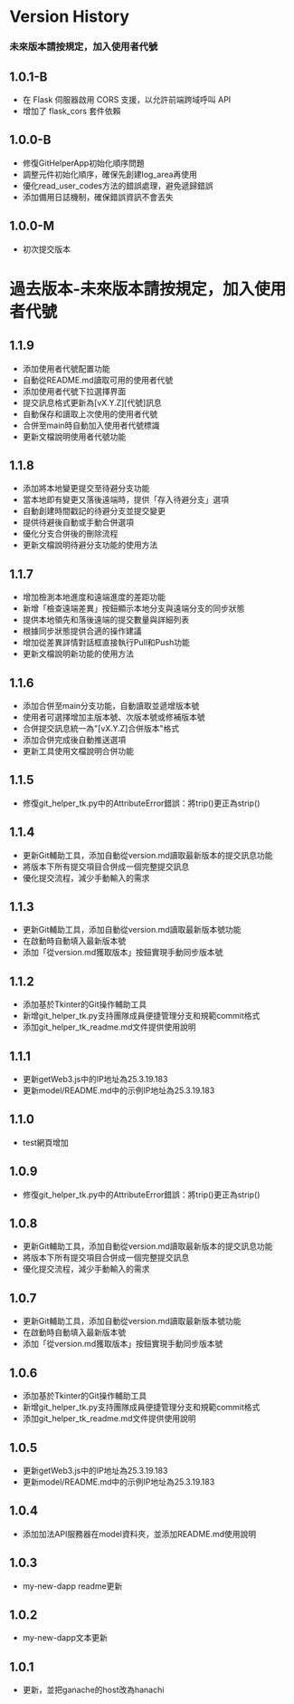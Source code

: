 # Version History

### 未來版本請按規定，加入使用者代號

## 1.0.1-B
- 在 Flask 伺服器啟用 CORS 支援，以允許前端跨域呼叫 API
- 增加了 flask_cors 套件依賴

## 1.0.0-B
- 修復GitHelperApp初始化順序問題
- 調整元件初始化順序，確保先創建log_area再使用
- 優化read_user_codes方法的錯誤處理，避免遞歸錯誤
- 添加備用日誌機制，確保錯誤資訊不會丟失


## 1.0.0-M

- 初次提交版本

# 過去版本-未來版本請按規定，加入使用者代號

## 1.1.9
- 添加使用者代號配置功能
- 自動從README.md讀取可用的使用者代號
- 添加使用者代號下拉選擇界面
- 提交訊息格式更新為[vX.Y.Z][代號]訊息
- 自動保存和讀取上次使用的使用者代號
- 合併至main時自動加入使用者代號標識
- 更新文檔說明使用者代號功能

## 1.1.8
- 添加將本地變更提交至待避分支功能
- 當本地即有變更又落後遠端時，提供「存入待避分支」選項
- 自動創建時間戳記的待避分支並提交變更
- 提供待避後自動或手動合併選項
- 優化分支合併後的刪除流程
- 更新文檔說明待避分支功能的使用方法

## 1.1.7
- 增加檢測本地進度和遠端進度的差距功能
- 新增「檢查遠端差異」按鈕顯示本地分支與遠端分支的同步狀態
- 提供本地領先和落後遠端的提交數量與詳細列表
- 根據同步狀態提供合適的操作建議
- 增加從差異詳情對話框直接執行Pull和Push功能
- 更新文檔說明新功能的使用方法

## 1.1.6
- 添加合併至main分支功能，自動讀取並遞增版本號
- 使用者可選擇增加主版本號、次版本號或修補版本號
- 合併提交訊息統一為"[vX.Y.Z]合併版本"格式
- 添加合併完成後自動推送選項
- 更新工具使用文檔說明合併功能

## 1.1.5
- 修復git_helper_tk.py中的AttributeError錯誤：將trip()更正為strip()

## 1.1.4
- 更新Git輔助工具，添加自動從version.md讀取最新版本的提交訊息功能
- 將版本下所有提交項目合併成一個完整提交訊息
- 優化提交流程，減少手動輸入的需求

## 1.1.3
- 更新Git輔助工具，添加自動從version.md讀取最新版本號功能
- 在啟動時自動填入最新版本號
- 添加「從version.md獲取版本」按鈕實現手動同步版本號

## 1.1.2
- 添加基於Tkinter的Git操作輔助工具
- 新增git_helper_tk.py支持團隊成員便捷管理分支和規範commit格式
- 添加git_helper_tk_readme.md文件提供使用說明

## 1.1.1
- 更新getWeb3.js中的IP地址為25.3.19.183
- 更新model/README.md中的示例IP地址為25.3.19.183

## 1.1.0
- test網頁增加

## 1.0.9
- 修復git_helper_tk.py中的AttributeError錯誤：將trip()更正為strip()

## 1.0.8
- 更新Git輔助工具，添加自動從version.md讀取最新版本的提交訊息功能
- 將版本下所有提交項目合併成一個完整提交訊息
- 優化提交流程，減少手動輸入的需求

## 1.0.7
- 更新Git輔助工具，添加自動從version.md讀取最新版本號功能
- 在啟動時自動填入最新版本號
- 添加「從version.md獲取版本」按鈕實現手動同步版本號

## 1.0.6
- 添加基於Tkinter的Git操作輔助工具
- 新增git_helper_tk.py支持團隊成員便捷管理分支和規範commit格式
- 添加git_helper_tk_readme.md文件提供使用說明

## 1.0.5
- 更新getWeb3.js中的IP地址為25.3.19.183
- 更新model/README.md中的示例IP地址為25.3.19.183

## 1.0.4
- 添加加法API服務器在model資料夾，並添加README.md使用說明

## 1.0.3
- my-new-dapp readme更新

## 1.0.2
- my-new-dapp文本更新

## 1.0.1
- 更新，並把ganache的host改為hanachi
